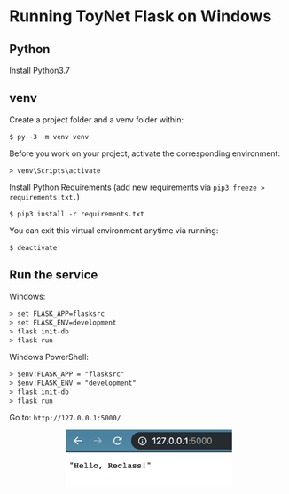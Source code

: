 # Running ToyNet Flask on Windows

## Python

Install Python3.7

## venv
Create a project folder and a venv folder within:

```
$ py -3 -m venv venv
```

Before you work on your project, activate the corresponding environment:

```
> venv\Scripts\activate
```

Install Python Requirements (add new requirements via `pip3 freeze > requirements.txt.`)
```
$ pip3 install -r requirements.txt
```

You can exit this virtual environment anytime via running:
```
$ deactivate
```

## Run the service

Windows:
```
> set FLASK_APP=flasksrc
> set FLASK_ENV=development
> flask init-db
> flask run
```

Windows PowerShell:
```
> $env:FLASK_APP = "flasksrc"
> $env:FLASK_ENV = "development"
> flask init-db
> flask run
```

Go to: `http://127.0.0.1:5000/`
<p align="center"> <kbd> <img src="images/hello-reclass.png" width="300" /> </kbd> </p>
